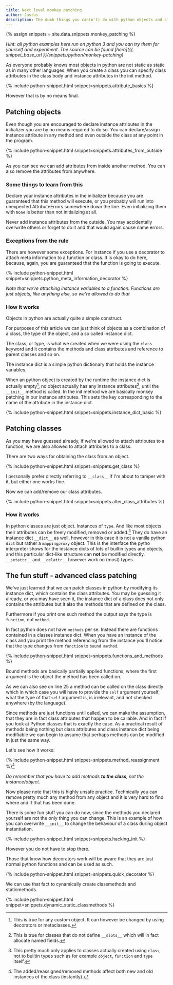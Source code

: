 ```yaml
---
title: Next level monkey patching
author: Justus
description: The dumb things you can(n't) do with python objects and classes
---
```


{% assign snippets = site.data.snippets.monkey_patching %}

*Hint: all python examples here run on python 3 and you can try them for yourself and experiment.
The source can be found [here]({{ snippet_base_url }}/snippets/python/monkey-patching)*

As everyone probably knows most objects in python are not static as static as in many other languages. When you create a class you can specify class attributes in the class body and instance attributes in the init method.

{% include python-snippet.html snippet=snippets.attribute_basics %}


However that is by no means final.

## Patching objects

Even though you are encouraged to declare instance attributes in the initializer you are by no means required to do so. You can declare/assign instance attribute in any method and even outside the class at any point in the program.

{% include python-snippet.html snippet=snippets.attributes_from_outside %}

As you can see we can add attributes from inside another method. You can also remove the attributes from anywhere.

### Some things to learn from this

Declare your instance attributes in the initializer because you are guaranteed that this method will execute, or you probably will run into unexpected AttributeErrors somewhere down the line. Even initializing them with `None` is better than not initializing at all.

Never add instance attributes from the outside. You may accidentally overwrite others or forget to do it and that would again cause name errors.

### Exceptions from the rule

There are however some exceptions. For instance if you use a decorator to attach meta information to a function or class. It is okay to do here, because, again, you are guaranteed that the function is going to execute.

{% include python-snippet.html snippet=snippets.python_meta_information_decorator %}


*Note that we're attaching instance variables to a function. Functions are just objects, like anything else, so we're allowed to do that*

### How it works

Objects in python are actually quite a simple construct.

For purposes of this article we can just think of objects as a combination of a class, the type of the object, and a so called instance dict.

The class, or type, is what we created when we were using the `class` keyword and it contains the methods and class attributes and reference to parent classes and so on.

The instance dict is a simple python dictionary that holds the instance variables.

When an python object is created by the runtime the instance dict is actually empty[^instance_dict_init], no object actually has any instance attributes[^slots], until the `__init__` method is called. In the init method we are basically monkey patching in our instance attributes. This sets the key corresponding to the name of the attribute in the instance dict.

[^instance_dict_init]:
    This is true for any custom object. It can however be changed by using decorators or metaclasses.

[^slots]:
    This is true for classes that do not define `__slots__` which will in fact allocate named fields.

{% include python-snippet.html snippet=snippets.instance_dict_basic %}

## Patching classes

As you may have guessed already, if we're allowed to attach attributes to a function, we are also allowed to attach attributes to a class.

There are two ways for obtaining the class from an object.

{% include python-snippet.html snippet=snippets.get_class %}

I personally prefer directly referring to `__class__` if I'm about to tamper with it, but either one works fine.

Now we can add/remove our class attributes.

{% include python-snippet.html snippet=snippets.alter_class_attributes %}

### How it works

In python classes are just object. Instances of `type`. And like most objects their attributes can be freely modified, removed or added.[^class_temper_limits] They do have an instance dict `__dict__` as well, however in this case it is not a vanilla python `dict` but rather a `mappingproxy` object. This is the interface the pytho interpreter shows for the instance dicts of lots of builtin types and objects, and this particular dict-like structure can **not** be modified directly. `__setattr__` and `__delattr__` however work on (most) types.

[^class_temper_limits]:
    This pretty much only applies to classes actually created using `class`, not to builtin types such as for example `object`, `function` and `type` itself.

## The fun stuff - advanced class patching

We've just learned that we can patch classes in python by modifying its instance dict, which contains the class attributes. You may be guessing it already, or you may have seen it, the instance dict of a class does not only contains the attributes but it also the methods that are defined on the class.

Furthermore if you print one such method the output says the type is `function`, not `method`.

In fact python does not have `methods` per se. Instead there are functions contained in a classes instance dict. When you have an instance of the class and you print the method referencing from the instance you'll notice that the type changes from `function` to `bound method`.

{% include python-snippet.html snippet=snippets.functions_and_methods %}

Bound methods are basically partially applied functions, where the first argument is the object the method has been called on.

As we can also see on line 25 a method can be called on the class directly which in which case you will have to provide the `self` argument yourself, what the type of that `self` argument is, is irrelevant, and not checked anywhere (by the language).

Since methods are just functions until called, we can make the assumption, that they are in fact class attributes that happen to be callable. And in fact if you look at Python classes that is exactly the case. As a practical result of methods being nothing but class attributes and class instance dict being modifiable we can begin to assume that perhaps methods can be modified in just the same way.

Let's see how it works:

{% include python-snippet.html snippet=snippets.method_reassignment %}[^new_inst_meth]

[^new_inst_meth]:
    The added/reassigned/removed methods affect both new and old instances of the class (instantly).

*Do remember that you have to add methods __to the class__, not the instance/object.*

Now please note that this is highly unsafe practice. Technically you can remove pretty much any method from any object and it is very hard to find where and if that has been done.

There is some fun stuff you can do now, since the methods you declared yourself are not the only thing you can change. This is an example of how you can overwrite `__init__` to change the behaviour of a class during object instantiation.

{% include python-snippet.html snippet=snippets.hacking_init %}

However you do not have to stop there.

Those that know how decorators work will be aware that they are just normal python functions and can be used as such.

{% include python-snippet.html snippet=snippets.quick_decorator %}

We can use that fact to cynamically create classmethods and staticmethods.

{% include python-snippet.html snippet=snippets.dynamic_static_classmethods %}
